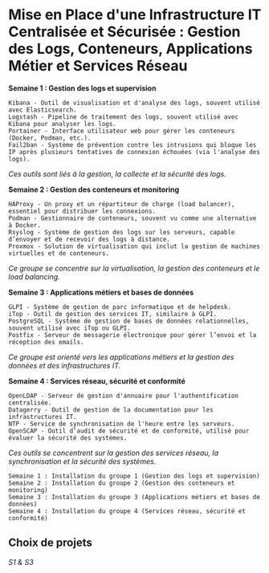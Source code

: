 # Mise en Place d'une Infrastructure IT Centralisée et Sécurisée : Gestion des Logs, Conteneurs, Applications Métier et Services Réseau
**Semaine 1 : Gestion des logs et supervision**

    Kibana - Outil de visualisation et d'analyse des logs, souvent utilisé avec Elasticsearch.
    Logstash - Pipeline de traitement des logs, souvent utilisé avec Kibana pour analyser les logs.
    Portainer - Interface utilisateur web pour gérer les conteneurs (Docker, Podman, etc.).
    Fail2ban - Système de prévention contre les intrusions qui bloque les IP après plusieurs tentatives de connexion échouées (via l'analyse des logs).

*Ces outils sont liés à la gestion, la collecte et la sécurité des logs.*

**Semaine 2 : Gestion des conteneurs et monitoring**

    HAProxy - Un proxy et un répartiteur de charge (load balancer), essentiel pour distribuer les connexions.
    Podman - Gestionnaire de conteneurs, souvent vu comme une alternative à Docker.
    Rsyslog - Système de gestion des logs sur les serveurs, capable d’envoyer et de recevoir des logs à distance.
    Proxmox - Solution de virtualisation qui inclut la gestion de machines virtuelles et de conteneurs.

*Ce groupe se concentre sur la virtualisation, la gestion des conteneurs et le load balancing.*

**Semaine 3 : Applications métiers et bases de données**

    GLPI - Système de gestion de parc informatique et de helpdesk.
    iTop - Outil de gestion des services IT, similaire à GLPI.
    PostgreSQL - Système de gestion de bases de données relationnelles, souvent utilisé avec iTop ou GLPI.
    Postfix - Serveur de messagerie électronique pour gérer l’envoi et la réception des emails.

*Ce groupe est orienté vers les applications métiers et la gestion des données et des infrastructures IT.*

**Semaine 4 : Services réseau, sécurité et conformité**

    OpenLDAP - Serveur de gestion d'annuaire pour l'authentification centralisée.
    Datagerry - Outil de gestion de la documentation pour les infrastructures IT.
    NTP - Service de synchronisation de l'heure entre les serveurs.
    OpenSCAP - Outil d’audit de sécurité et de conformité, utilisé pour évaluer la sécurité des systèmes.

*Ces outils se concentrent sur la gestion des services réseau, la synchronisation et la sécurité des systèmes.*

    Semaine 1 : Installation du groupe 1 (Gestion des logs et supervision)
    Semaine 2 : Installation du groupe 2 (Gestion des conteneurs et monitoring)
    Semaine 3 : Installation du groupe 3 (Applications métiers et bases de données)
    Semaine 4 : Installation du groupe 4 (Services réseau, sécurité et conformité)

## Choix de projets
*S1 & S3*
